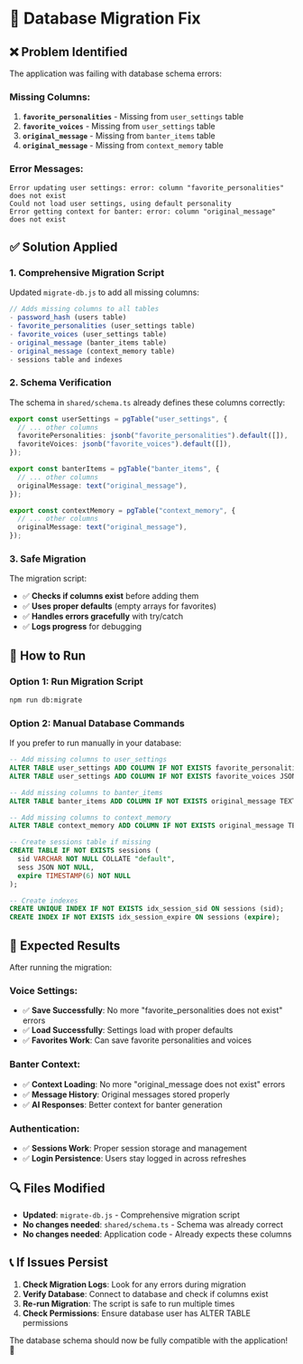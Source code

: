 # 🔧 Database Migration Fix

## ❌ **Problem Identified**

The application was failing with database schema errors:

### **Missing Columns:**
1. **`favorite_personalities`** - Missing from `user_settings` table
2. **`favorite_voices`** - Missing from `user_settings` table  
3. **`original_message`** - Missing from `banter_items` table
4. **`original_message`** - Missing from `context_memory` table

### **Error Messages:**
```
Error updating user settings: error: column "favorite_personalities" does not exist
Could not load user settings, using default personality
Error getting context for banter: error: column "original_message" does not exist
```

## ✅ **Solution Applied**

### **1. Comprehensive Migration Script**
Updated `migrate-db.js` to add all missing columns:

```javascript
// Adds missing columns to all tables
- password_hash (users table)
- favorite_personalities (user_settings table) 
- favorite_voices (user_settings table)
- original_message (banter_items table)
- original_message (context_memory table)
- sessions table and indexes
```

### **2. Schema Verification**
The schema in `shared/schema.ts` already defines these columns correctly:

```typescript
export const userSettings = pgTable("user_settings", {
  // ... other columns
  favoritePersonalities: jsonb("favorite_personalities").default([]),
  favoriteVoices: jsonb("favorite_voices").default([]),
});

export const banterItems = pgTable("banter_items", {
  // ... other columns
  originalMessage: text("original_message"),
});

export const contextMemory = pgTable("context_memory", {
  // ... other columns
  originalMessage: text("original_message"),
});
```

### **3. Safe Migration**
The migration script:
- ✅ **Checks if columns exist** before adding them
- ✅ **Uses proper defaults** (empty arrays for favorites)
- ✅ **Handles errors gracefully** with try/catch
- ✅ **Logs progress** for debugging

## 🚀 **How to Run**

### **Option 1: Run Migration Script**
```bash
npm run db:migrate
```

### **Option 2: Manual Database Commands**
If you prefer to run manually in your database:

```sql
-- Add missing columns to user_settings
ALTER TABLE user_settings ADD COLUMN IF NOT EXISTS favorite_personalities JSONB DEFAULT '[]'::jsonb;
ALTER TABLE user_settings ADD COLUMN IF NOT EXISTS favorite_voices JSONB DEFAULT '[]'::jsonb;

-- Add missing columns to banter_items
ALTER TABLE banter_items ADD COLUMN IF NOT EXISTS original_message TEXT;

-- Add missing columns to context_memory  
ALTER TABLE context_memory ADD COLUMN IF NOT EXISTS original_message TEXT;

-- Create sessions table if missing
CREATE TABLE IF NOT EXISTS sessions (
  sid VARCHAR NOT NULL COLLATE "default",
  sess JSON NOT NULL,
  expire TIMESTAMP(6) NOT NULL
);

-- Create indexes
CREATE UNIQUE INDEX IF NOT EXISTS idx_session_sid ON sessions (sid);
CREATE INDEX IF NOT EXISTS idx_session_expire ON sessions (expire);
```

## 🎯 **Expected Results**

After running the migration:

### **Voice Settings:**
- ✅ **Save Successfully**: No more "favorite_personalities does not exist" errors
- ✅ **Load Successfully**: Settings load with proper defaults
- ✅ **Favorites Work**: Can save favorite personalities and voices

### **Banter Context:**
- ✅ **Context Loading**: No more "original_message does not exist" errors
- ✅ **Message History**: Original messages stored properly
- ✅ **AI Responses**: Better context for banter generation

### **Authentication:**
- ✅ **Sessions Work**: Proper session storage and management
- ✅ **Login Persistence**: Users stay logged in across refreshes

## 🔍 **Files Modified**

- **Updated**: `migrate-db.js` - Comprehensive migration script
- **No changes needed**: `shared/schema.ts` - Schema was already correct
- **No changes needed**: Application code - Already expects these columns

## 📞 **If Issues Persist**

1. **Check Migration Logs**: Look for any errors during migration
2. **Verify Database**: Connect to database and check if columns exist
3. **Re-run Migration**: The script is safe to run multiple times
4. **Check Permissions**: Ensure database user has ALTER TABLE permissions

The database schema should now be fully compatible with the application! 🎉
